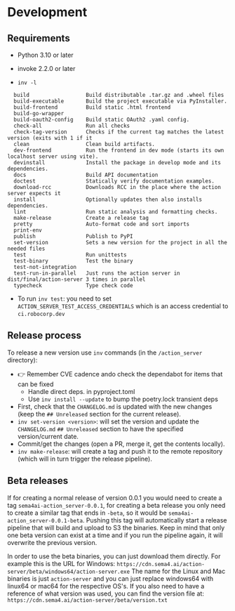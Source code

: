 # Development


## Requirements

- Python 3.10 or later
- invoke 2.2.0 or later

- `inv -l`

```
  build                  Build distributable .tar.gz and .wheel files
  build-executable       Build the project executable via PyInstaller.
  build-frontend         Build static .html frontend
  build-go-wrapper
  build-oauth2-config    Build static OAuth2 .yaml config.
  check-all              Run all checks
  check-tag-version      Checks if the current tag matches the latest version (exits with 1 if it
  clean                  Clean build artifacts.
  dev-frontend           Run the frontend in dev mode (starts its own localhost server using vite).
  devinstall             Install the package in develop mode and its dependencies.
  docs                   Build API documentation
  doctest                Statically verify documentation examples.
  download-rcc           Downloads RCC in the place where the action server expects it
  install                Optionally updates then also installs dependencies.
  lint                   Run static analysis and formatting checks.
  make-release           Create a release tag
  pretty                 Auto-format code and sort imports
  print-env
  publish                Publish to PyPI
  set-version            Sets a new version for the project in all the needed files
  test                   Run unittests
  test-binary            Test the binary
  test-not-integration
  test-run-in-parallel   Just runs the action server in dist/final/action-server 3 times in parallel
  typecheck              Type check code
```

- To run `inv test`: you need to set `ACTION_SERVER_TEST_ACCESS_CREDENTIALS` which is an access credential to `ci.robocorp.dev`


## Release process

To release a new version use `inv` commands (in the `/action_server` directory):

- 👉 Remember CVE cadence ando check the dependabot for items that can be fixed
  - Handle direct deps. in pyproject.toml 
  - Use `inv install --update` to bump the poetry.lock transient deps 
- First, check that the `CHANGELOG.md` is updated with the new changes (keep the `## Unreleased` section for the current release).
- `inv set-version <version>`: will set the version and update the `CHANGELOG.md` `## Unreleased` section to have the specified version/current date.
- Commit/get the changes (open a PR, merge it, get the contents locally).
- `inv make-release`: will create a tag and push it to the remote repository (which will in turn trigger the release pipeline).

## Beta releases

If for creating a normal release of version 0.0.1 you would need to create
a tag `sema4ai-action_server-0.0.1`, for creating a beta release you only
need to create a similar tag that ends in `-beta`, so it would be
`sema4ai-action_server-0.0.1-beta`. Pushing this tag will automatically
start a release pipeline that will build and upload to S3 the binaries.
Keep in mind that only one beta version can exist at a time and if you run
the pipeline again, it will overwrite the previous version.

In order to use the beta binaries, you can just download them directly.
For example this is the URL for Windows: `https://cdn.sema4.ai/action-server/beta/windows64/action-server.exe`
The name for the Linux and Mac binaries is just `action-server` and you can just replace
windows64 with linux64 or mac64 for the respective OS's. If you also need to
have a reference of what version was used, you can find the version file at:
`https://cdn.sema4.ai/action-server/beta/version.txt`
